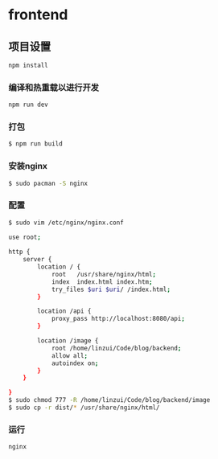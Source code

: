 # frontend

## 项目设置

```sh
npm install
```

### 编译和热重载以进行开发

```sh
npm run dev
```

### 打包

```sh
$ npm run build
```

### 安装nginx

```sh
$ sudo pacman -S nginx
```

### 配置

```sh
$ sudo vim /etc/nginx/nginx.conf

use root;
		
http {
	server {
		location / {
            root   /usr/share/nginx/html;
            index  index.html index.htm;
            try_files $uri $uri/ /index.html;
        }

        location /api {
            proxy_pass http://localhost:8080/api;
        }

        location /image {
            root /home/linzui/Code/blog/backend;
            allow all;
            autoindex on;
        }
	}

}		
$ sudo chmod 777 -R /home/linzui/Code/blog/backend/image
$ sudo cp -r dist/* /usr/share/nginx/html/
```

### 运行

```sh
nginx
```



